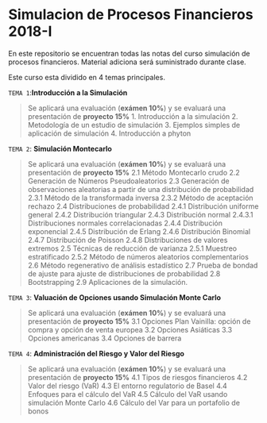 # Simulacion de Procesos Financieros 2018-I

En este repositorio se encuentran todas las notas del curso simulación de procesos financieros. Material adiciona será suministrado durante clase.

Este curso esta dividido en 4 temas principales.

`TEMA 1`:**Introducción a la Simulación**
> Se aplicará una evaluación (**exámen 10%**) y se evaluará una presentación de **proyecto 15%**
    1. Introducción a la simulación
    2. Metodología de un estudio de simulación
    3. Ejemplos simples de aplicación de simulación
    4. Introducción a phyton

`TEMA 2`: **Simulación Montecarlo**
> Se aplicará una evaluación (**exámen 10%**) y se evaluará una presentación de **proyecto 15%**
  2.1	Método Montecarlo crudo
  2.2	Generación de  Números Pseudoaleatorios
  2.3	Generación de observaciones aleatorias a partir de una distribución de probabilidad
  2.3.1	Método de la transformada inversa
  2.3.2	Método de aceptación rechazo
  2.4	Distribuciones de  probabilidad 
  2.4.1	Distribución uniforme general
  2.4.2	Distribución triangular
  2.4.3	Distribución normal
  2.4.3.1	Distribuciones normales correlacionadas
  2.4.4	Distribución exponencial
  2.4.5	Distribución de Erlang
  2.4.6	Distribución Binomial
  2.4.7	Distribución de Poisson
  2.4.8	Distribuciones de valores extremos
  2.5	Técnicas de reducción de varianza
  2.5.1	Muestreo estratificado
  2.5.2	Método de números aleatorios complementarios
  2.6	Método regenerativo de análisis estadístico
  2.7	Prueba de bondad de ajuste para ajuste de distribuciones de probabilidad
  2.8	Bootstrapping 
  2.9	Aplicaciones de la simulación.

`TEMA 3`: **Valuación de Opciones usando Simulación Monte Carlo**
> Se aplicará una evaluación (**exámen 10%**) y se evaluará una presentación de **proyecto 15%**
  3.1	 Opciones Plan Vainilla: opción de compra y opción de venta europea
  3.2	 Opciones Asiáticas
  3.3	Opciones americanas
  3.4	Opciones de barrera

`TEMA 4`: **Administración del Riesgo y Valor del Riesgo**
> Se aplicará una evaluación (**exámen 10%**) y se evaluará una presentación de **proyecto 15%**
  4.1	 Tipos de riesgos financieros
  4.2	Valor del riesgo (VaR)
  4.3	El entorno regulatorio de Basel
  4.4	Enfoques para el cálculo del VaR
  4.5	Cálculo del VaR usando simulación Monte Carlo
  4.6	Cálculo del Var para un portafolio de bonos

